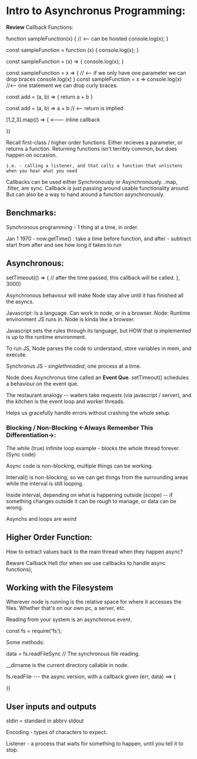 # Intro to Asynchronus Programming:

**Review**
  Callback Functions:

  function sampleFunction(x) {  // <-- can be hoisted
    console.log(x);
  }

  const sampleFunction = function (x) {
    console.log(x);
  }

  const sampleFunction = (x) => {
    console.log(x);
  }

  const sampleFunction = x => { // <-- if we only have one parameter we can drop braces
    console.log(x)
  }
  const sampleFunction = x => console.log(x)  //<-- one statement we can drop curly braces.


  const add = (a, b) => {
    return a + b
  }

  const add = (a, b) => a + b   // <-- return is implied


  [1,2,3].map(() => {   <--- inline callback

  })

Recall first-class / higher order functions.
  Either recieves a parameter, or returns a function. Returning functions isn't terribly common, but does happen on occasion.

    i.e. - calling a listener, and that calls a function that unlistens when you hear what you need

Callbacks can be used either Synchronously or Asynchronously. .map, .filter, are sync. Callback is just passing around usable functionality around. 
  But can also be a way to hand around a function asynchronously. 

## Benchmarks:

Synchronous programming - 1 thing at a time, in order.

Jan 1 1970 - now.getTime() : take a time before function, and after - subtract start from after and see how long it takes to run


## Asynchronous:

setTimeout(() => {
  // after the time passed, this callback will be called.
}, 3000)


Asynchronous behaviour will make Node stay alive until it has finished all the asyncs.


Javascript: Is a language. Can work in node, or in a browser.
Node: Runtime environment JS runs in. Node is kinda like a browser.

Javascript sets the rules through its language, but HOW that is implemented is up to the runtime environment. 

To run JS, Node parses the code to understand, store variables in mem, and execute. 

Synchronus JS - *singlethreaded*, one process at a time. 

Node does Asynchronus time called an **Event Que**. setTimeout() schedules a behaviour on the event que.

The restaurant analogy -- waiters take requests (via javascript / server), and the kitchen is the event loop and worker threads.


Helps us gracefully handle errors without crashing the whole setup. 

### Blocking / Non-Blocking <-Always Remember This Differentiation->:

  The while (true) infinite loop example - blocks the whole thread forever. (Sync code)

  Async code is non-blocking, multiple things can be working.


Interval() is non-blocking, so we can get things from the surrounding areas while the interval is still looping.

Inside interval, depending on what is happening outside (scope) -- if something changes outside it can be rough to manage, or data can be wrong.

Asynchs and loops are *weird*


## Higher Order Function:

How to extract values back to the main thread when they happen async? 

Beware Callback Hell (for when we use callbacks to handle async functions); 

## Working with the Filesystem

Wherever node is running is the relative space for where it accesses the files. Whether that's on our own pc, a server, etc. 


Reading from your system is an asynchronus event. 

const fs = require('fs');

Some methods:

data = fs.readFileSync // The synchronous file reading. 

__dirname is the current directory callable in node. 

fs.readFile --- the async version, with a callback given (err, data) ==> {

})

## User inputs and outputs

stdin = standard in abbrv
stdout

Encoding - types of characters to expect. 

Listener - a process that waits for something to happen, until you tell it to stop. 